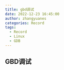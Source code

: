 ```yaml
---
title: gbd调试
date: 2022-12-23 16:45:00
author: zhangyuanes
categories: Record
tags:
  - Record
  - Linux
  - GDB
---
```


## GBD调试